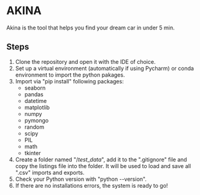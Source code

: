 # AKINA
Akina is the tool that helps you find your dream car in under 5 min.

## Steps

1. Clone the repository and open it with the IDE of choice. 
2. Set up a virtual environment (automatically if using Pycharm) or conda environment to import the python pakages.
3. Import via "pip install" following packages:
    - seaborn
    - pandas
    - datetime
    - matplotlib
    - numpy
    - pymongo
    - random
    - scipy
    - PIL
    - math
    - tkinter
4. Create a folder named "$/test\_data$", add it to the ".gitignore" file and copy the listings file into the folder. It will be used to load and save all ".csv" imports and exports.
5. Check your Python version with "python --version".
6. If there are no installations errors, the system is ready to go!
